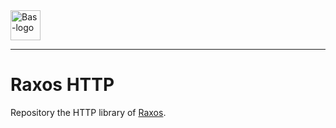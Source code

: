 <a href="https://bas.dev" target="_blank" rel="noopener">
	<img src="https://bas.dev/module/@bas/website/dist/logo.svg" alt="Bas-logo" height="48"/>
</a>

---

# Raxos HTTP

Repository the HTTP library of [Raxos](https://github.com/basmilius/raxos).
